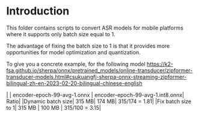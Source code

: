 # Introduction

This folder contains scripts to convert ASR models for mobile platforms
where it supports only batch size equal to 1.

The advantage of fixing the batch size to 1 is that it provides more
opportunities for model optimization and quantization.

To give you a concrete example, for the following model
https://k2-fsa.github.io/sherpa/onnx/pretrained_models/online-transducer/zipformer-transducer-models.html#csukuangfj-sherpa-onnx-streaming-zipformer-bilingual-zh-en-2023-02-20-bilingual-chinese-english

| | encoder-epoch-99-avg-1.onnx | encoder-epoch-99-avg-1.int8.onnx| Ratio|
|Dynamic batch size| 315 MB| 174 MB| 315/174 = 1.81|
|Fix batch size to 1| 315 MB | 100 MB | 315/100 = 3.15|
